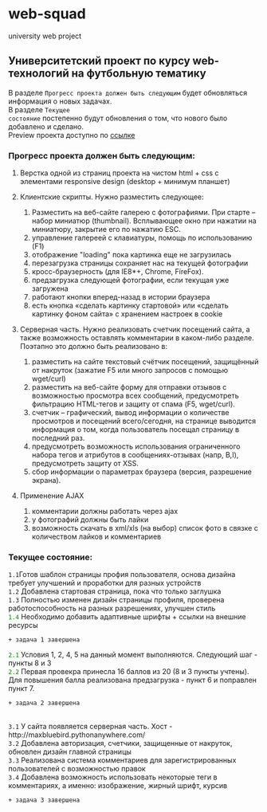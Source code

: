 # web-squad
university web project

## Университетский проект по курсу web-технологий на футбольную тематику
В разделе <code>Прогресс проекта должен быть следующим</code> будет обновляться информация о новых задачах.<br>
В разделе <code>Текущее состояние</code> постепенно будут обновления о том, что нового было добавлено и сделано.<br>
Preview проекта доступно по [ссылке](https://mayermax.github.io/web-squad/squad/html/landing.html "Preview")

### Прогресс проекта должен быть следующим:

1. Верстка одной из страниц проекта на чистом html + css с элементами responsive design (desktop + минимум планшет)<br>
2. Клиентские скрипты. Нужно разместить следующее:
     1. Разместить на веб-сайте галерею с фотографиями. При старте – набор миниатюр (thumbnail). Всплывающее окно при нажатии на миниатюру, закрытие его по нажатию ESC.
     2. управление галереей с клавиатуры, помощь по использованию (F1)
     3. отображение "loading" пока картинка еще не загрузилась
     4. перезагрузка страницы сохраняет нас на текущей фотографии
     5. кросс-браузерность (для IE8*+, Chrome, FireFox).
     6. предзагрузка следующей фотографии, если текущая уже загружена
     7. работают кнопки вперед-назад в истории браузера
     8. есть кнопка «сделать картинку стартовой» или «сделать картинку фоном сайта» с хранением настроек в cookie

3. Серверная часть. Нужно реализовать счетчик посещений сайта, а также возможность оставлять комментарии в каком-либо разделе. Поэтапно это должно быть реализовано в: <br>
     1. разместить на сайте текстовый счётчик посещений, защищённый от накруток (зажатие F5 или много запросов с помощью wget/curl)
     2. разместить на веб-сайте форму для отправки отзывов с возможностью просмотра всех сообщений, предусмотреть фильтрацию HTML-тегов и защиту от спама (F5, wget/curl).
     3. счетчик – графический, вывод информации о количестве просмотров и посещений всего/сегодня, на странице выводится информация о том, когда пользователь посещал страницу в последний раз. 
     4. предусмотреть возможность использования ограниченного набора тегов и атрибутов в сообщениях-отзывах (напр, B,I), предусмотреть защиту от XSS.
     5. сбор информации о параметрах браузера (версия, разрешение экрана).

4. Применение AJAX
     1. комментарии должны работать через ajax
     2. у фотографий должны быть лайки
     3. возможность скачать в xml/xls (на выбор) список фото в связке с количеством лайков и комментариев

### Текущее состояние:
<code>1.1</code>Готов шаблон страницы профия пользователя, основа дизайна требует улучшений и проработки для разных устройств<br>
<code>1.2</code> Добавлена стартовая страница, пока что только заглушка<br>
<code>1.3</code> Полноcтью изменен дизайн страницы профиля, проверена работоспособность на разных разрешениях, улучшен стиль<br>
<code style='color:green'>1.4</code> Необходимо добавить адаптивные шрифты + ссылки на внешние ресурсы <br>
``` end
+ задача 1 завершена
```
<code style='color:green'>2.1</code> Условия 1, 2, 4, 5 на данный момент выполняются. Следующий шаг - пункты 8 и 3 <br>
<code style='color:green'>2.2</code> Первая провекра принесла 16 баллов из 20 (8 и 3 пункты учтены). Для повышения балла реализована предзагрузка - пункт 6 и поправлен пункт 7.
<br>
``` end
+ задача 2 завершена
```
<br>
<code>3.1</code> У сайта появляется серверная часть. Хост - http://maxbluebird.pythonanywhere.com/<br>
<code>3.2</code> Добавлена авторизация, счетчики, защищенные от накруток, обновлен дизайн главной страницы<br>
<code>3.3</code> Реализована система комментариев для зарегистрированных пользователей с возможностью правок<br>
<code>3.4</code> Добавлена возможность использовать некоторые теги в комментариях, а именно: изображение, жирный шрифт, курсив
<br>

``` end
+ задача 3 завершена
```

